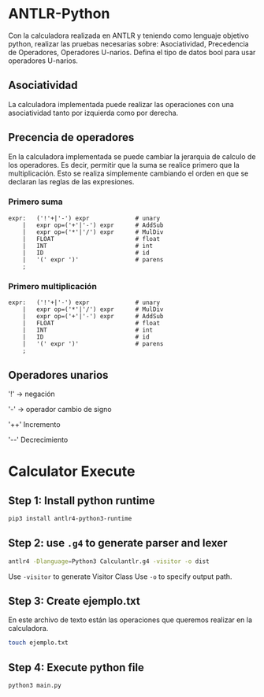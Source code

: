 # ANTLR-Python

Con la calculadora realizada en ANTLR y teniendo como lenguaje objetivo python, realizar las pruebas necesarias sobre: Asociatividad, Precedencia de Operadores, Operadores U-narios. Defina el tipo de datos bool para usar operadores U-narios.

## Asociatividad

La calculadora implementada puede realizar las operaciones con una asociatividad tanto por izquierda como por derecha.

## Precencia de operadores
En la calculadora implementada se puede cambiar la jerarquia de calculo de los operadores. Es decir, permitir que la suma se realice primero que la multiplicación. Esto se realiza simplemente cambiando el orden en que se declaran las reglas de las expresiones.

### Primero suma
```antrl
expr:   ('!'+|'-') expr             # unary
    |   expr op=('+'|'-') expr      # AddSub
    |   expr op=('*'|'/') expr      # MulDiv
    |   FLOAT                       # float
    |   INT                         # int
    |   ID                          # id
    |   '(' expr ')'                # parens
    ; 
```

### Primero multiplicación
```antrl
expr:   ('!'+|'-') expr             # unary
    |   expr op=('*'|'/') expr      # MulDiv
    |   expr op=('+'|'-') expr      # AddSub
    |   FLOAT                       # float
    |   INT                         # int
    |   ID                          # id
    |   '(' expr ')'                # parens
    ; 
```

## Operadores unarios

'!' -> negación

'-' -> operador cambio de signo

'++' Incremento

'--' Decrecimiento


# Calculator Execute

## Step 1: Install python runtime

```bash
pip3 install antlr4-python3-runtime
```

## Step 2: use `.g4` to generate parser and lexer 

```bash
antlr4 -Dlanguage=Python3 Calculantlr.g4 -visitor -o dist 
```
Use `-visitor` to generate Visitor Class
Use `-o` to specify output path.

## Step 3: Create ejemplo.txt

En este archivo de texto están las operaciones que queremos realizar en la calculadora.
```bash
touch ejemplo.txt
```

## Step 4: Execute python file

```bash
python3 main.py
```
